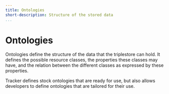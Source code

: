 ```yaml
---
title: Ontologies
short-description: Structure of the stored data
...
```


# Ontologies

Ontologies define the structure of the data that the triplestore
can hold. It defines the possible resource classes,
the properties these classes may have, and the relation between
the different classes as expressed by these properties.

Tracker defines stock ontologies that are ready for use, but
also allows developers to define ontologies that are tailored
for their use.
